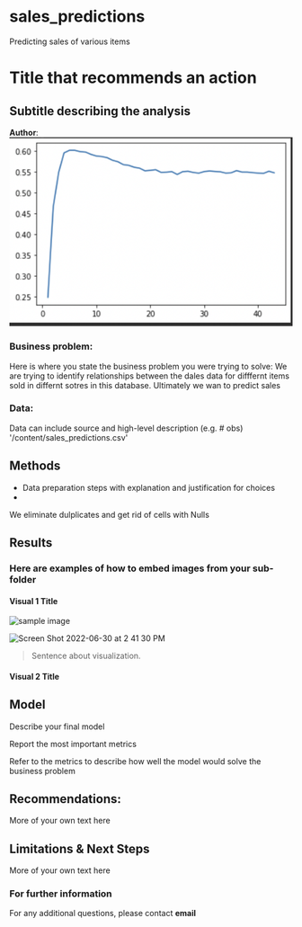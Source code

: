 # sales_predictions
Predicting sales of various items 
# Title that recommends an action
## Subtitle describing the analysis 

**Author**: 
![sample image](/Images/Screen%20Shot%202022-06-30%20at%202.41.30%20PM.png)
### Business problem:

Here is where you state the business problem you were trying to solve:
We are trying to identify relationships between the dales data for difffernt items sold in differnt sotres in this database.
Ultimately we wan to predict sales


### Data:
Data can include source and high-level description (e.g. # obs)
'/content/sales_predictions.csv'

## Methods
- Data preparation steps with explanation and justification for choices
- 
We eliminate dulplicates and get rid of cells with Nulls
## Results

### Here are examples of how to embed images from your sub-folder


#### Visual 1 Title
![sample image](project1_sample_image.png)

![Screen Shot 2022-06-30 at 2 41 30 PM](https://user-images.githubusercontent.com/67288119/176753994-687bd194-74df-4ffe-ac8e-c0466f1be9fc.png)

> Sentence about visualization.

#### Visual 2 Title

## Model

Describe your final model

Report the most important metrics

Refer to the metrics to describe how well the model would solve the business problem

## Recommendations:

More of your own text here


## Limitations & Next Steps

More of your own text here


### For further information


For any additional questions, please contact **email**
